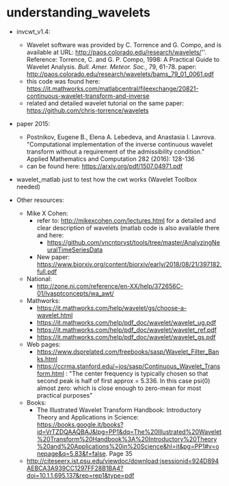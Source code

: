 # understanding_wavelets

* invcwt_v1.4:
  * Wavelet software was provided by C. Torrence and G. Compo, and is available at URL:    http://paos.colorado.edu/research/wavelets/''. Reference: Torrence, C. and G. P. Compo, 1998: A Practical Guide to Wavelet   Analysis. <I>Bull. Amer. Meteor. Soc.</I>, 79, 61-78. paper: http://paos.colorado.edu/research/wavelets/bams_79_01_0061.pdf
  * this code was found here: https://it.mathworks.com/matlabcentral/fileexchange/20821-continuous-wavelet-transform-and-inverse
  * related and detailed wavelet tutorial on the same paper: https://github.com/chris-torrence/wavelets


* paper 2015: 
  * Postnikov, Eugene B., Elena A. Lebedeva, and Anastasia I. Lavrova. "Computational implementation of the inverse continuous wavelet transform without a requirement of the admissibility condition." Applied Mathematics and Computation 282 (2016): 128-136
  * can be found here: https://arxiv.org/pdf/1507.04971.pdf


* wavelet_matlab just to test how the cwt works (Wavelet Toolbox needed)

* Other resources:
  * Mike X Cohen:
    * refer to: http://mikexcohen.com/lectures.html for a detailed and clear description of wavelets (matlab code is also available there and here:
      * https://github.com/vncntprvst/tools/tree/master/AnalyzingNeuralTimeSeriesData
    * New paper: https://www.biorxiv.org/content/biorxiv/early/2018/08/21/397182.full.pdf
  * National:
    * http://zone.ni.com/reference/en-XX/help/372656C-01/lvasptconcepts/wa_awt/
  * Mathworks:
    * https://it.mathworks.com/help/wavelet/gs/choose-a-wavelet.html
    * https://it.mathworks.com/help/pdf_doc/wavelet/wavelet_ug.pdf
    * https://it.mathworks.com/help/pdf_doc/wavelet/wavelet_ref.pdf
    * https://it.mathworks.com/help/pdf_doc/wavelet/wavelet_gs.pdf
  * Web pages:
    * https://www.dsprelated.com/freebooks/sasp/Wavelet_Filter_Banks.html
    * https://ccrma.stanford.edu/~jos/sasp/Continuous_Wavelet_Transform.html : "The center frequency is typically chosen so that second peak is half of first approx = 5.336. In this case psi(0) almost zero: which is close enough to zero-mean for most practical purposes"
  * Books: 
    * The Illustrated Wavelet Transform Handbook: Introductory Theory and Applications in Science: https://books.google.it/books?id=VrTZDQAAQBAJ&lpg=PP1&dq=The%20Illustrated%20Wavelet%20Transform%20Handbook%3A%20Introductory%20Theory%20and%20Applications%20in%20Science&hl=it&pg=PP1#v=onepage&q=5.83&f=false. Page 35
  * http://citeseerx.ist.psu.edu/viewdoc/download;jsessionid=924D894AEBCA3A939CC1297FF28B1BA4?doi=10.1.1.695.137&rep=rep1&type=pdf
